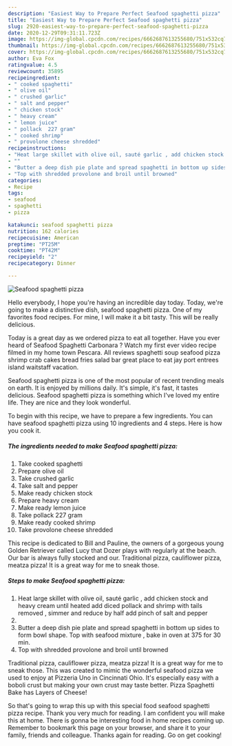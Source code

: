 ```yaml
---
description: "Easiest Way to Prepare Perfect Seafood spaghetti pizza"
title: "Easiest Way to Prepare Perfect Seafood spaghetti pizza"
slug: 2920-easiest-way-to-prepare-perfect-seafood-spaghetti-pizza
date: 2020-12-29T09:31:11.723Z
image: https://img-global.cpcdn.com/recipes/6662687613255680/751x532cq70/seafood-spaghetti-pizza-recipe-main-photo.jpg
thumbnail: https://img-global.cpcdn.com/recipes/6662687613255680/751x532cq70/seafood-spaghetti-pizza-recipe-main-photo.jpg
cover: https://img-global.cpcdn.com/recipes/6662687613255680/751x532cq70/seafood-spaghetti-pizza-recipe-main-photo.jpg
author: Eva Fox
ratingvalue: 4.5
reviewcount: 35895
recipeingredient:
- " cooked spaghetti"
- " olive oil"
- " crushed garlic"
- " salt and pepper"
- " chicken stock"
- " heavy cream"
- " lemon juice"
- " pollack  227 gram"
- " cooked shrimp"
- " provolone cheese shredded"
recipeinstructions:
- "Heat large skillet with olive oil, sauté garlic , add chicken stock and heavy cream until heated add diced pollack and shrimp with tails removed , simmer and reduce by half add pinch of salt and pepper"
- ""
- "Butter a deep dish pie plate and spread spaghetti in bottom up sides to form bowl shape. Top with seafood mixture , bake in oven at 375 for 30 min."
- "Top with shredded provolone and broil until browned"
categories:
- Recipe
tags:
- seafood
- spaghetti
- pizza

katakunci: seafood spaghetti pizza 
nutrition: 162 calories
recipecuisine: American
preptime: "PT25M"
cooktime: "PT42M"
recipeyield: "2"
recipecategory: Dinner

---
```



![Seafood spaghetti pizza](https://img-global.cpcdn.com/recipes/6662687613255680/751x532cq70/seafood-spaghetti-pizza-recipe-main-photo.jpg)

Hello everybody, I hope you're having an incredible day today. Today, we're going to make a distinctive dish, seafood spaghetti pizza. One of my favorites food recipes. For mine, I will make it a bit tasty. This will be really delicious.

Today is a great day as we ordered pizza to eat all together. Have you ever heard of Seafood Spaghetti Carbonara ? Watch my first ever video recipe filmed in my home town ‪Pescara. All reviews spaghetti soup seafood pizza shrimp crab cakes bread fries salad bar great place to eat jay port entrees island waitstaff vacation.

Seafood spaghetti pizza is one of the most popular of recent trending meals on earth. It is enjoyed by millions daily. It's simple, it's fast, it tastes delicious. Seafood spaghetti pizza is something which I've loved my entire life. They are nice and they look wonderful.


To begin with this recipe, we have to prepare a few ingredients. You can have seafood spaghetti pizza using 10 ingredients and 4 steps. Here is how you cook it.

<!--inarticleads1-->

##### The ingredients needed to make Seafood spaghetti pizza:

1. Take  cooked spaghetti
1. Prepare  olive oil
1. Take  crushed garlic
1. Take  salt and pepper
1. Make ready  chicken stock
1. Prepare  heavy cream
1. Make ready  lemon juice
1. Take  pollack  227 gram
1. Make ready  cooked shrimp
1. Take  provolone cheese shredded


This recipe is dedicated to Bill and Pauline, the owners of a gorgeous young Golden Retriever called Lucy that Dozer plays with regularly at the beach. Our bar is always fully stocked and our. Traditional pizza, cauliflower pizza, meatza pizza! It is a great way for me to sneak those. 

<!--inarticleads2-->

##### Steps to make Seafood spaghetti pizza:

1. Heat large skillet with olive oil, sauté garlic , add chicken stock and heavy cream until heated add diced pollack and shrimp with tails removed , simmer and reduce by half add pinch of salt and pepper
1. 
1. Butter a deep dish pie plate and spread spaghetti in bottom up sides to form bowl shape. Top with seafood mixture , bake in oven at 375 for 30 min.
1. Top with shredded provolone and broil until browned


Traditional pizza, cauliflower pizza, meatza pizza! It is a great way for me to sneak those. This was created to mimic the wonderful seafood pizza we used to enjoy at Pizzeria Uno in Cincinnati Ohio. It&#39;s especially easy with a boboli crust but making your own crust may taste better. Pizza Spaghetti Bake has Layers of Cheese! 

So that's going to wrap this up with this special food seafood spaghetti pizza recipe. Thank you very much for reading. I am confident you will make this at home. There is gonna be interesting food in home recipes coming up. Remember to bookmark this page on your browser, and share it to your family, friends and colleague. Thanks again for reading. Go on get cooking!

